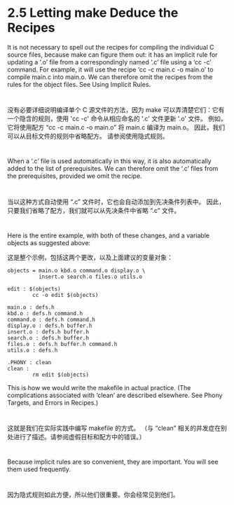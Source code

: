 
# 2.5 Letting make Deduce the Recipes

It is not necessary to spell out the recipes for compiling the individual C source files, because make can figure them out: it has an implicit rule for updating a ‘.o’ file from a correspondingly named ‘.c’ file using a ‘cc -c’ command. For example, it will use the recipe ‘cc -c main.c -o main.o’ to compile main.c into main.o. We can therefore omit the recipes from the rules for the object files. See Using Implicit Rules.

#
没有必要详细说明编译单个 C 源文件的方法，因为 make 可以弄清楚它们：它有一个隐含的规则，使用 'cc -c' 命令从相应命名的 '.c' 文件更新 '.o' 文件。 例如，它将使用配方 “cc -c main.c -o main.o” 将 main.c 编译为 main.o。 因此，我们可以从目标文件的规则中省略配方。 请参阅使用隐式规则。
#

When a ‘.c’ file is used automatically in this way, it is also automatically added to the list of prerequisites. We can therefore omit the ‘.c’ files from the prerequisites, provided we omit the recipe.

#
当以这种方式自动使用 “.c” 文件时，它也会自动添加到先决条件列表中。 因此，只要我们省略了配方，我们就可以从先决条件中省略 “.c” 文件。
#

Here is the entire example, with both of these changes, and a variable objects as suggested above:

这是整个示例，包括这两个更改，以及上面建议的变量对象：

```
objects = main.o kbd.o command.o display.o \
          insert.o search.o files.o utils.o

edit : $(objects)
        cc -o edit $(objects)

main.o : defs.h
kbd.o : defs.h command.h
command.o : defs.h command.h
display.o : defs.h buffer.h
insert.o : defs.h buffer.h
search.o : defs.h buffer.h
files.o : defs.h buffer.h command.h
utils.o : defs.h

.PHONY : clean
clean :
        rm edit $(objects)
```

This is how we would write the makefile in actual practice. (The complications associated with ‘clean’ are described elsewhere. See Phony Targets, and Errors in Recipes.)

#
这就是我们在实际实践中编写 makefile 的方式。 （与 “clean” 相关的并发症在别处进行了描述。请参阅虚假目标和配方中的错误。）
#


Because implicit rules are so convenient, they are important. You will see them used frequently.

#
因为隐式规则如此方便，所以他们很重要。你会经常见到他们。
#